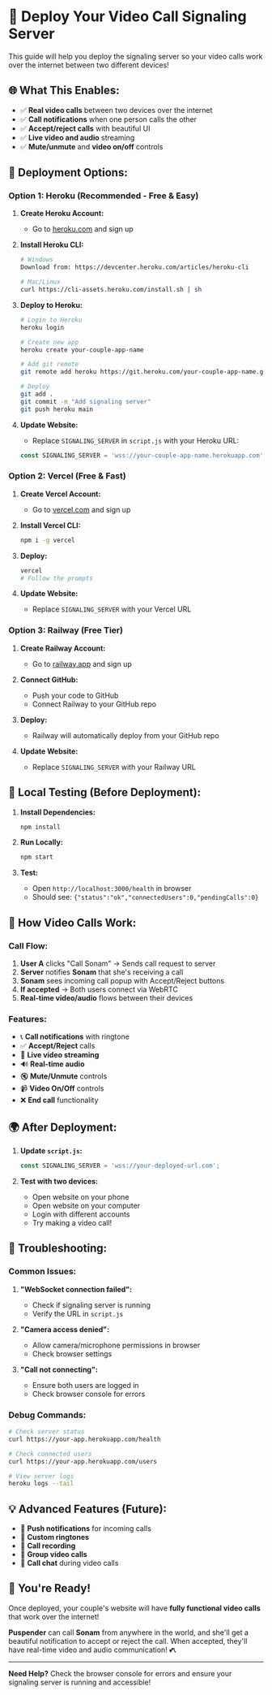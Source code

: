 # 🚀 **Deploy Your Video Call Signaling Server**

This guide will help you deploy the signaling server so your video calls work over the internet between two different devices!

## 🌐 **What This Enables:**

- ✅ **Real video calls** between two devices over the internet
- ✅ **Call notifications** when one person calls the other
- ✅ **Accept/reject calls** with beautiful UI
- ✅ **Live video and audio** streaming
- ✅ **Mute/unmute** and **video on/off** controls

## 🎯 **Deployment Options:**

### **Option 1: Heroku (Recommended - Free & Easy)**

1. **Create Heroku Account:**
   - Go to [heroku.com](https://heroku.com) and sign up

2. **Install Heroku CLI:**
   ```bash
   # Windows
   Download from: https://devcenter.heroku.com/articles/heroku-cli
   
   # Mac/Linux
   curl https://cli-assets.heroku.com/install.sh | sh
   ```

3. **Deploy to Heroku:**
   ```bash
   # Login to Heroku
   heroku login
   
   # Create new app
   heroku create your-couple-app-name
   
   # Add git remote
   git remote add heroku https://git.heroku.com/your-couple-app-name.git
   
   # Deploy
   git add .
   git commit -m "Add signaling server"
   git push heroku main
   ```

4. **Update Website:**
   - Replace `SIGNALING_SERVER` in `script.js` with your Heroku URL:
   ```javascript
   const SIGNALING_SERVER = 'wss://your-couple-app-name.herokuapp.com';
   ```

### **Option 2: Vercel (Free & Fast)**

1. **Create Vercel Account:**
   - Go to [vercel.com](https://vercel.com) and sign up

2. **Install Vercel CLI:**
   ```bash
   npm i -g vercel
   ```

3. **Deploy:**
   ```bash
   vercel
   # Follow the prompts
   ```

4. **Update Website:**
   - Replace `SIGNALING_SERVER` with your Vercel URL

### **Option 3: Railway (Free Tier)**

1. **Create Railway Account:**
   - Go to [railway.app](https://railway.app) and sign up

2. **Connect GitHub:**
   - Push your code to GitHub
   - Connect Railway to your GitHub repo

3. **Deploy:**
   - Railway will automatically deploy from your GitHub repo

4. **Update Website:**
   - Replace `SIGNALING_SERVER` with your Railway URL

## 🔧 **Local Testing (Before Deployment):**

1. **Install Dependencies:**
   ```bash
   npm install
   ```

2. **Run Locally:**
   ```bash
   npm start
   ```

3. **Test:**
   - Open `http://localhost:3000/health` in browser
   - Should see: `{"status":"ok","connectedUsers":0,"pendingCalls":0}`

## 📱 **How Video Calls Work:**

### **Call Flow:**
1. **User A** clicks "Call Sonam" → Sends call request to server
2. **Server** notifies **Sonam** that she's receiving a call
3. **Sonam** sees incoming call popup with Accept/Reject buttons
4. **If accepted** → Both users connect via WebRTC
5. **Real-time video/audio** flows between their devices

### **Features:**
- 📞 **Call notifications** with ringtone
- ✅ **Accept/Reject** calls
- 🎥 **Live video streaming**
- 🔊 **Real-time audio**
- 🔇 **Mute/Unmute** controls
- 📹 **Video On/Off** controls
- ❌ **End call** functionality

## 🌍 **After Deployment:**

1. **Update `script.js`:**
   ```javascript
   const SIGNALING_SERVER = 'wss://your-deployed-url.com';
   ```

2. **Test with two devices:**
   - Open website on your phone
   - Open website on your computer
   - Login with different accounts
   - Try making a video call!

## 🚨 **Troubleshooting:**

### **Common Issues:**

1. **"WebSocket connection failed":**
   - Check if signaling server is running
   - Verify the URL in `script.js`

2. **"Camera access denied":**
   - Allow camera/microphone permissions in browser
   - Check browser settings

3. **"Call not connecting":**
   - Ensure both users are logged in
   - Check browser console for errors

### **Debug Commands:**
```bash
# Check server status
curl https://your-app.herokuapp.com/health

# Check connected users
curl https://your-app.herokuapp.com/users

# View server logs
heroku logs --tail
```

## 💡 **Advanced Features (Future):**

- 📱 **Push notifications** for incoming calls
- 🎵 **Custom ringtones**
- 📸 **Call recording**
- 👥 **Group video calls**
- 💬 **Call chat** during video calls

## 🎉 **You're Ready!**

Once deployed, your couple's website will have **fully functional video calls** that work over the internet! 

**Puspender** can call **Sonam** from anywhere in the world, and she'll get a beautiful notification to accept or reject the call. When accepted, they'll have real-time video and audio communication! 💕📞

---

**Need Help?** Check the browser console for errors and ensure your signaling server is running and accessible!
